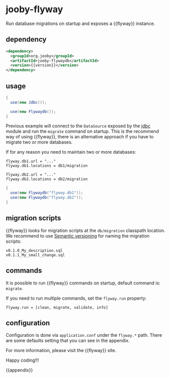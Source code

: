 # jooby-flyway

Run database migrations on startup and exposes a {{flyway}} instance.

## dependency

```xml
<dependency>
  <groupId>org.jooby</groupId>
  <artifactId>jooby-flywaydb</artifactId>
  <version>{{version}}</version>
</dependency>
```
## usage

```java
{
  use(new Jdbc());

  use(new Flywaydb());
}
```

Previous example will connect to the ```DataSource``` exposed by the [jdbc]({{gh}}/jooby-jdbc) module
and run the ```migrate``` command on startup. This is the recommend way of using {{flyway}}, there
is an alternative approach if you have to migrate two or more databases.

If for any reason you need to maintain two or more databases:

```properties
flyway.db1.url = "..."
flyway.db1.locations = db1/migration

flyway.db2.url = "..."
flyway.db2.locations = db2/migration
```

```java
{
  use(new Flywaydb("flyway.db1"));
  use(new Flywaydb("flyway.db2"));
}
```

## migration scripts

{{flyway}} looks for migration scripts at the ```db/migration``` classpath location.
We recommend to use [Semantic versioning](http://semver.org) for naming the migration scripts:

```
v0.1.0_My_description.sql
v0.1.1_My_small_change.sql
```

## commands
It is possible to run {{flyway}} commands on startup, default command is: ```migrate```.

If you need to run multiple commands, set the ```flyway.run``` property:

```properties
flyway.run = [clean, migrate, validate, info]
```

## configuration

Configuration is done via ```application.conf``` under the ```flyway.*``` path.
There are some defaults setting that you can see in the appendix.


For more information, please visit the {{flyway}} site.

Happy coding!!!

{{appendix}}
